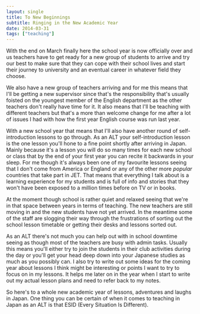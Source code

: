 ```yaml
---
layout: single
title: To New Beginnings
subtitle: Ringing in the New Academic Year
date: 2014-03-31
tags: ["teaching"]
---
```

With the end on March finally here the school year is now officially over and us teachers have to get ready for a new group of students to arrive and try our best to make sure that they can cope with their school lives and start their journey to university and an eventual career in whatever field they choose.

We also have a new group of teachers arriving and for me this means that I'll be getting a new supervisor since that's the responsibility that's usually foisted on the youngest member of the English department as the other teachers don't really have time for it. It also means that I'll be teaching with different teachers but that's a more than welcome change for me after a lot of issues I had with how the first year English course was run last year.

With a new school year that means that I'll also have another round of self-introduction lessons to go through. As an ALT your self-introduction lesson is the one lesson you'll hone to a fine point shortly after arriving in Japan. Mainly because it's a lesson you will do so many times for each new school or class that by the end of your first year you can recite it backwards in your sleep. For me though it's always been one of my favourite lessons seeing that I don't come from America or England or any of the other more *popular* countries that take part in JET. That means that everything I talk about is a learning experience for my students and is full of info and stories that they won't have been exposed to a million times before on TV or in books.

At the moment though school is rather quiet and relaxed seeing that we're in that space between years in terms of teaching. The new teachers are still moving in and the new students have not yet arrived. In the meantime some of the staff are slogging their way through the frustrations of sorting out the school lesson timetable or getting their desks and lessons sorted out.

As an ALT there's not much you can help out with in school downtime seeing as though most of the teachers are busy with admin tasks. Usually this means you'll either try to join the students in their club activities during the day or you'll get your head deep down into your Japanese studies as much as you possibly can. I also try to write out some ideas for the coming year about lessons I think might be interesting or points I want to try to focus on in my lessons. It helps me later on in the year when I start to write out my actual lesson plans and need to refer back to my notes.

So here's to a whole new academic year of lessons, adventures and laughs in Japan. One thing you can be certain of when it comes to teaching in Japan as an ALT is that ESID (Every Situation Is Different).